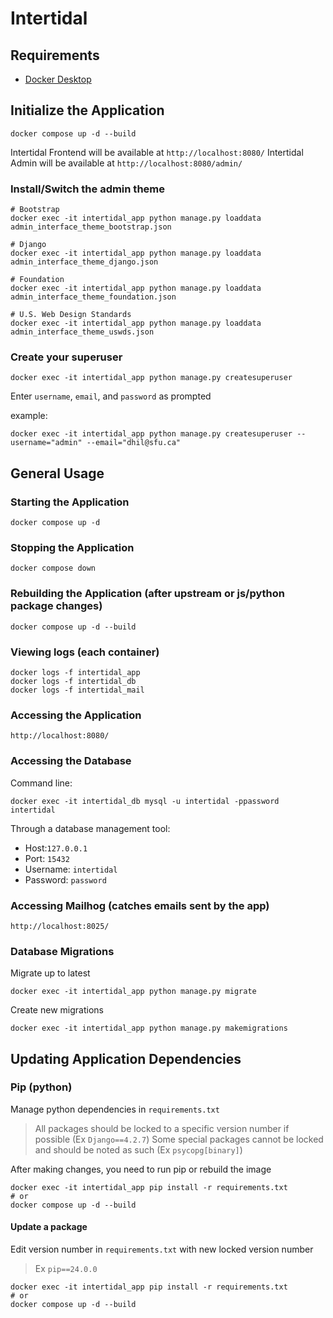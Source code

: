 # Intertidal




## Requirements

- [Docker Desktop](https://www.docker.com/products/docker-desktop/)

## Initialize the Application

    docker compose up -d --build

Intertidal Frontend will be available at `http://localhost:8080/`
Intertidal Admin will be available at `http://localhost:8080/admin/`

### Install/Switch the admin theme

    # Bootstrap
    docker exec -it intertidal_app python manage.py loaddata admin_interface_theme_bootstrap.json

    # Django
    docker exec -it intertidal_app python manage.py loaddata  admin_interface_theme_django.json

    # Foundation
    docker exec -it intertidal_app python manage.py loaddata  admin_interface_theme_foundation.json

    # U.S. Web Design Standards
    docker exec -it intertidal_app python manage.py loaddata  admin_interface_theme_uswds.json

### Create your superuser

    docker exec -it intertidal_app python manage.py createsuperuser

Enter `username`, `email`, and `password` as prompted

example:

    docker exec -it intertidal_app python manage.py createsuperuser --username="admin" --email="dhil@sfu.ca"

## General Usage

### Starting the Application

    docker compose up -d

### Stopping the Application

    docker compose down

### Rebuilding the Application (after upstream or js/python package changes)

    docker compose up -d --build

### Viewing logs (each container)

    docker logs -f intertidal_app
    docker logs -f intertidal_db
    docker logs -f intertidal_mail

### Accessing the Application

    http://localhost:8080/

### Accessing the Database

Command line:

    docker exec -it intertidal_db mysql -u intertidal -ppassword intertidal

Through a database management tool:
- Host:`127.0.0.1`
- Port: `15432`
- Username: `intertidal`
- Password: `password`

### Accessing Mailhog (catches emails sent by the app)

    http://localhost:8025/

### Database Migrations

Migrate up to latest

    docker exec -it intertidal_app python manage.py migrate

Create new migrations

    docker exec -it intertidal_app python manage.py makemigrations

## Updating Application Dependencies

### Pip (python)

Manage python dependencies in `requirements.txt`
>All packages should be locked to a specific version number if possible (Ex `Django==4.2.7`)
>Some special packages cannot be locked and should be noted as such (Ex `psycopg[binary]`)

After making changes, you need to run pip or rebuild the image

    docker exec -it intertidal_app pip install -r requirements.txt
    # or
    docker compose up -d --build

#### Update a package

Edit version number in `requirements.txt` with new locked version number
>Ex `pip==24.0.0`

    docker exec -it intertidal_app pip install -r requirements.txt
    # or
    docker compose up -d --build
